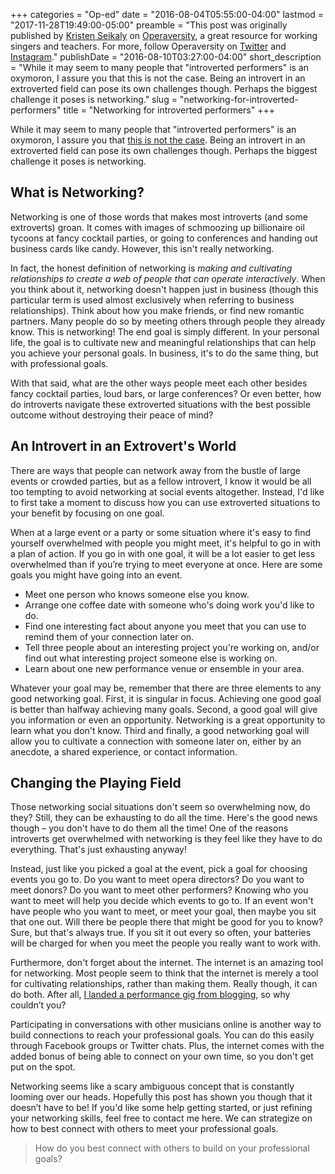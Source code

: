 +++
categories = "Op-ed"
date = "2016-08-04T05:55:00-04:00"
lastmod = "2017-11-28T19:49:00-05:00"
preamble = "This post was originally published by [Kristen Seikaly](/scene/people/kristen-seikaly) on [Operaversity](http://operaversity.com/business/networking-for-introverted-performers), a great resource for working singers and teachers. For more, follow Operaversity on [Twitter](https://twitter.com/Operaversity) and [Instagram](https://www.instagram.com/operaversity/)."
publishDate = "2016-08-10T03:27:00-04:00"
short_description = "While it may seem to many people that &quot;introverted performers&quot; is an oxymoron, I assure you that this is not the case. Being an introvert in an extroverted field can pose its own challenges though. Perhaps the biggest challenge it poses is networking."
slug = "networking-for-introverted-performers"
title = "Networking for introverted performers"
+++

While it may seem to many people that "introverted performers" is an oxymoron, I assure you that [this is not the case](http://operaversity.com/performance/introverted-performers-thing/%20). Being an introvert in an extroverted field can pose its own challenges though. Perhaps the biggest challenge it poses is networking.

## What is Networking?

Networking is one of those words that makes most introverts (and some extroverts) groan. It comes with images of schmoozing up billionaire oil tycoons at fancy cocktail parties, or going to conferences and handing out business cards like candy. However, this isn't really networking.

In fact, the honest definition of networking is *making and cultivating relationships to create a web of people that can operate interactively*. When you think about it, networking doesn't happen just in business (though this particular term is used almost exclusively when referring to business relationships). Think about how you make friends, or find new romantic partners. Many people do so by meeting others through people they already know. This is networking! The end goal is simply different. In your personal life, the goal is to cultivate new and meaningful relationships that can help you achieve your personal goals. In business, it's to do the same thing, but with professional goals.

With that said, what are the other ways people meet each other besides fancy cocktail parties, loud bars, or large conferences? Or even better, how do introverts navigate these extroverted situations with the best possible outcome without destroying their peace of mind?

## An Introvert in an Extrovert's World

There are ways that people can network away from the bustle of large events or crowded parties, but as a fellow introvert, I know it would be all too tempting to avoid networking at social events altogether. Instead, I'd like to first take a moment to discuss how you can use extroverted situations to your benefit by focusing on one goal.

When at a large event or a party or some situation where it's easy to find yourself overwhelmed with people you might meet, it's helpful to go in with a plan of action. If you go in with one goal, it will be a lot easier to get less overwhelmed than if you’re trying to meet everyone at once. Here are some goals you might have going into an event.

- Meet one person who knows someone else you know.
- Arrange one coffee date with someone who's doing work you'd like to do.
- Find one interesting fact about anyone you meet that you can use to remind them of your connection later on.
- Tell three people about an interesting project you're working on, and/or find out what interesting project someone else is working on.
- Learn about one new performance venue or ensemble in your area.

Whatever your goal may be, remember that there are three elements to any good networking goal. First, it is singular in focus. Achieving one good goal is better than halfway achieving many goals. Second, a good goal will give you information or even an opportunity. Networking is a great opportunity to learn what you don't know. Third and finally, a good networking goal will allow you to cultivate a connection with someone later on, either by an anecdote, a shared experience, or contact information.

## Changing the Playing Field

Those networking social situations don't seem so overwhelming now, do they? Still, they can be exhausting to do all the time. Here's the good news though – you don't have to do them all the time! One of the reasons introverts get overwhelmed with networking is they feel like they have to do everything. That's just exhausting anyway!

Instead, just like you picked a goal at the event, pick a goal for choosing events you go to. Do you want to meet opera directors? Do you want to meet donors? Do you want to meet other performers? Knowing who you want to meet will help you decide which events to go to. If an event won't have people who you want to meet, or meet your goal, then maybe you sit that one out. Will there be people there that might be good for you to know? Sure, but that's always true. If you sit it out every so often, your batteries will be charged for when you meet the people you really want to work with.

Furthermore, don't forget about the internet. The internet is an amazing tool for networking. Most people seem to think that the internet is merely a tool for cultivating relationships, rather than making them. Really though, it can do both. After all, [I landed a performance gig from blogging](http://operaversity.com/performance/blogging-landed-me-a-paid-performance-gig/%20), so why couldn’t you?

Participating in conversations with other musicians online is another way to build connections to reach your professional goals. You can do this easily through Facebook groups or Twitter chats. Plus, the internet comes with the added bonus of being able to connect on your own time, so you don't get put on the spot.

Networking seems like a scary ambiguous concept that is constantly looming over our heads. Hopefully this post has shown you though that it doesn’t have to be! If you'd like some help getting started, or just refining your networking skills, feel free to contact me here. We can strategize on how to best connect with others to meet your professional goals.

>How do you best connect with others to build on your professional goals?
